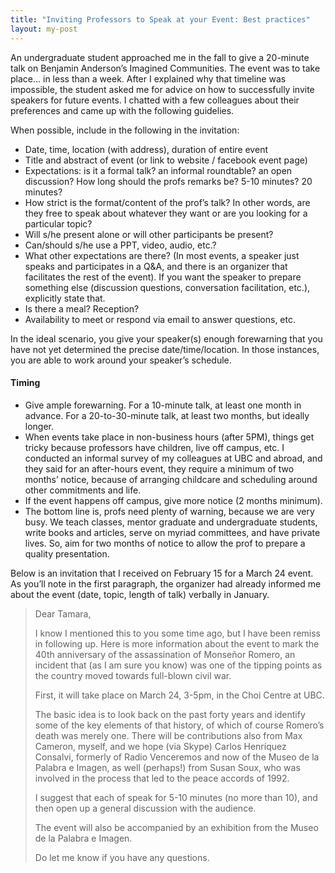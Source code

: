 ```yaml
---
title: "Inviting Professors to Speak at your Event: Best practices"
layout: my-post
---
```


An undergraduate student approached me in the fall to give a 20-minute talk on Benjamin Anderson’s Imagined Communities. The event was to take place… in less than a week. After I explained why that timeline was impossible, the student asked me for advice on how to successfully invite speakers for future events. I chatted with a few colleagues about their preferences and came up with the following guidelies.

When possible, include in the following in the invitation:
* Date, time, location (with address), duration of entire event
* Title and abstract of event (or link to website / facebook event page)
* Expectations: is it a formal talk? an informal roundtable? an open discussion? How long should the profs remarks be? 5-10 minutes? 20 minutes?
* How strict is the format/content of the prof’s talk? In other words, are they free to speak about whatever they want or are you looking for a particular topic?
* Will s/he present alone or will other participants be present? 
* Can/should s/he use a PPT, video, audio, etc.?
* What other expectations are there? (In most events, a speaker just speaks and participates in a Q&A, and there is an organizer that facilitates the rest of the event). If you want the speaker to prepare something else (discussion questions, conversation facilitation, etc.), explicitly state that.
* Is there a meal? Reception?
* Availability to meet or respond via email to answer questions, etc.

In the ideal scenario, you give your speaker(s) enough forewarning that you have not yet determined the precise date/time/location. In those instances, you are able to work around your speaker’s schedule.

#### Timing
* Give ample forewarning. For a 10-minute talk, at least one month in advance. For a 20-to-30-minute talk, at least two months, but ideally longer. 
* When events take place in non-business hours (after 5PM), things get tricky because professors have children, live off campus, etc. I conducted an informal survey of my colleagues at UBC and abroad, and they said for an after-hours event, they require a minimum of two months’ notice, because of arranging childcare and scheduling around other commitments and life.
* If the event happens off campus, give more notice (2 months minimum).
* The bottom line is, profs need plenty of warning, because we are very busy. We teach classes, mentor graduate and undergraduate students, write books and articles, serve on myriad committees, and have private lives. So, aim for two months of notice to allow the prof to prepare a quality presentation.

Below is an invitation that I received on February 15 for a March 24 event. As you’ll note in the first paragraph, the organizer had already informed me about the event (date, topic, length of talk) verbally in January.


> Dear Tamara,
> 
> I know I mentioned this to you some time ago, but I have been remiss in following up. Here is more information about the event to mark the 40th anniversary of the assassination of Monseñor Romero, an incident that (as I am sure you know) was one of the tipping points as the country moved towards full-blown civil war.
> 
> First, it will take place on March 24, 3-5pm, in the Choi Centre at UBC.
>
> The basic idea is to look back on the past forty years and identify some of the key elements of that history, of which of course Romero’s death was merely one. There will be contributions also from Max Cameron, myself, and we hope (via Skype) Carlos Henríquez Consalvi, formerly of Radio Venceremos and now of the Museo de la Palabra e Imagen, as well (perhaps!) from Susan Soux, who was involved in the process that led to the peace accords of 1992.
> 
> I suggest that each of speak for 5-10 minutes (no more than 10), and then open up a general discussion with the audience.
> 
> The event will also be accompanied by an exhibition from the Museo de la Palabra e Imagen.
>
> Do let me know if you have any questions.

